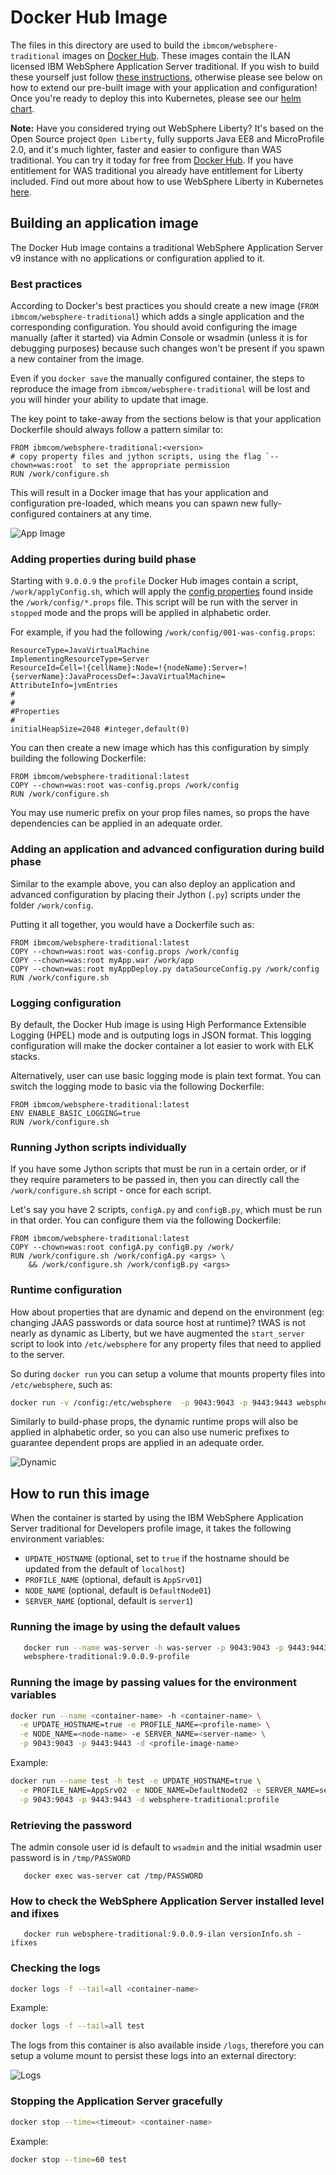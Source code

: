 # Docker Hub Image

The files in this directory are used to build the `ibmcom/websphere-traditional` images on [Docker Hub](https://hub.docker.com/r/ibmcom/websphere-traditional/). These images contain the ILAN licensed IBM WebSphere Application Server traditional. If you wish to build these yourself just follow [these instructions](docker-build/9.0.5.x/README.md), otherwise please see below on how to extend our pre-built image with your application and configuration!  Once you're ready to deploy this into Kubernetes, please see our [helm chart](https://github.com/IBM/charts/tree/master/stable/ibm-websphere-traditional).

**Note:** Have you considered trying out WebSphere Liberty?  It's based on the Open Source project `Open Liberty`, fully supports Java EE8 and MicroProfile 2.0, and it's much lighter, faster and easier to configure than WAS traditional. You can try it today for free from [Docker Hub](https://hub.docker.com/_/websphere-liberty/). If you have entitlement for WAS traditional you already have entitlement for Liberty included.  Find out more about how to use WebSphere Liberty in Kubernetes [here](https://www.ibm.com/blogs/bluemix/2018/10/certified-kubernetes-deployments-for-websphere-liberty/).

## Building an application image 

The Docker Hub image contains a traditional WebSphere Application Server v9 instance with no applications or configuration applied to it.

### Best practices

According to Docker's best practices you should create a new image (`FROM ibmcom/websphere-traditional`) which adds a single application and the corresponding configuration.   You should avoid configuring the image manually (after it started) via Admin Console or wsadmin (unless it is for debugging purposes) because such changes won't be present if you spawn a new container from the image.  

Even if you `docker save` the manually configured container, the steps to reproduce the image from `ibmcom/websphere-traditional` will be lost and you will hinder your ability to update that image.

The key point to take-away from the sections below is that your application Dockerfile should always follow a pattern similar to:

```
FROM ibmcom/websphere-traditional:<version>
# copy property files and jython scripts, using the flag `--chown=was:root` to set the appropriate permission
RUN /work/configure.sh
```

This will result in a Docker image that has your application and configuration pre-loaded, which means you can spawn new fully-configured containers at any time.

![App Image](/graphics/twas_app_image.png)

### Adding properties during build phase 

Starting with `9.0.0.9` the `profile` Docker Hub images contain a script, `/work/applyConfig.sh`, which will apply the [config properties](https://www.ibm.com/support/knowledgecenter/en/SSAW57_9.0.0/com.ibm.websphere.nd.multiplatform.doc/ae/rxml_7propbasedconfig.html) found inside the `/work/config/*.props` file.  This script will be run with the server in `stopped` mode and the props will be applied in alphabetic order.

For example, if you had the following `/work/config/001-was-config.props`:

```
ResourceType=JavaVirtualMachine
ImplementingResourceType=Server
ResourceId=Cell=!{cellName}:Node=!{nodeName}:Server=!{serverName}:JavaProcessDef=:JavaVirtualMachine=
AttributeInfo=jvmEntries
#
#
#Properties
#
initialHeapSize=2048 #integer,default(0)
```

You can then create a new image which has this configuration by simply building the following Dockerfile:

```
FROM ibmcom/websphere-traditional:latest
COPY --chown=was:root was-config.props /work/config
RUN /work/configure.sh
```

You may use numeric prefix on your prop files names, so props the have dependencies can be applied in an adequate order.

### Adding an application and advanced configuration during build phase 

Similar to the example above, you can also deploy an application and advanced configuration by placing their Jython (`.py`) scripts under
the folder `/work/config`.  

Putting it all together, you would have a Dockerfile such as:

```
FROM ibmcom/websphere-traditional:latest
COPY --chown=was:root was-config.props /work/config
COPY --chown=was:root myApp.war /work/app
COPY --chown=was:root myAppDeploy.py dataSourceConfig.py /work/config
RUN /work/configure.sh
```
### Logging configuration
	
By default, the Docker Hub image is using High Performance Extensible Logging (HPEL) mode and is outputing logs in JSON format. This logging configuration will make the docker container a lot easier to work with ELK stacks. 

Alternatively, user can use basic logging mode is plain text format. You can switch the logging mode to basic via the following Dockerfile:

```
FROM ibmcom/websphere-traditional:latest
ENV ENABLE_BASIC_LOGGING=true
RUN /work/configure.sh
```
    
### Running Jython scripts individually

If you have some Jython scripts that must be run in a certain order, or if they require parameters to be passed in, then you can directly call
the `/work/configure.sh` script - once for each script.  

Let's say you have 2 scripts, `configA.py` and `configB.py`, which must be run in that order.  You can configure them via the following Dockerfile:

```
FROM ibmcom/websphere-traditional:latest
COPY --chown=was:root configA.py configB.py /work/
RUN /work/configure.sh /work/configA.py <args> \
    && /work/configure.sh /work/configB.py <args>
```

### Runtime configuration

How about properties that are dynamic and depend on the environment (eg: changing JAAS passwords or data source host at runtime)?  tWAS is not nearly as dynamic as Liberty, but we have augmented the `start_server` script to look into `/etc/websphere` for any property files that need to applied to the server.

So during `docker run` you can setup a volume that mounts property files into `/etc/websphere`, such as:

```bash
docker run -v /config:/etc/websphere  -p 9043:9043 -p 9443:9443 websphere-traditional:9.0.0.9-profile
```

Similarly to build-phase props, the dynamic runtime props will also be applied in alphabetic order, so you can also use numeric prefixes to guarantee dependent props are applied in an adequate order.

![Dynamic](/graphics/twas_container_local.png)


## How to run this image

When the container is started by using the IBM WebSphere Application Server traditional for Developers profile image, it takes the following environment variables:

* `UPDATE_HOSTNAME` (optional, set to `true` if the hostname should be updated from the default of `localhost`)
* `PROFILE_NAME` (optional, default is `AppSrv01`)
* `NODE_NAME` (optional, default is `DefaultNode01`)
* `SERVER_NAME` (optional, default is `server1`)

### Running the image by using the default values
  
```bash
   docker run --name was-server -h was-server -p 9043:9043 -p 9443:9443 -d \
   websphere-traditional:9.0.0.9-profile
```

### Running the image by passing values for the environment variables

```bash
docker run --name <container-name> -h <container-name> \
  -e UPDATE_HOSTNAME=true -e PROFILE_NAME=<profile-name> \
  -e NODE_NAME=<node-name> -e SERVER_NAME=<server-name> \
  -p 9043:9043 -p 9443:9443 -d <profile-image-name>
```    

Example:

```bash
docker run --name test -h test -e UPDATE_HOSTNAME=true \
  -e PROFILE_NAME=AppSrv02 -e NODE_NAME=DefaultNode02 -e SERVER_NAME=server2 \
  -p 9043:9043 -p 9443:9443 -d websphere-traditional:profile 
``` 

### Retrieving the password

The admin console user id is default to ```wsadmin``` and the initial wsadmin user password is
in ```/tmp/PASSWORD```
```
   docker exec was-server cat /tmp/PASSWORD
```

### How to check the WebSphere Application Server installed level and ifixes

```
   docker run websphere-traditional:9.0.0.9-ilan versionInfo.sh -ifixes
```

### Checking the logs

```bash
docker logs -f --tail=all <container-name>
```

Example:

```bash
docker logs -f --tail=all test
``` 

The logs from this container is also available inside `/logs`, therefore you can setup a volume mount to persist these logs into an external directory:

![Logs](/graphics/persisted_logs.png)


### Stopping the Application Server gracefully

```bash
docker stop --time=<timeout> <container-name>
```

Example:

```bash
docker stop --time=60 test
```
